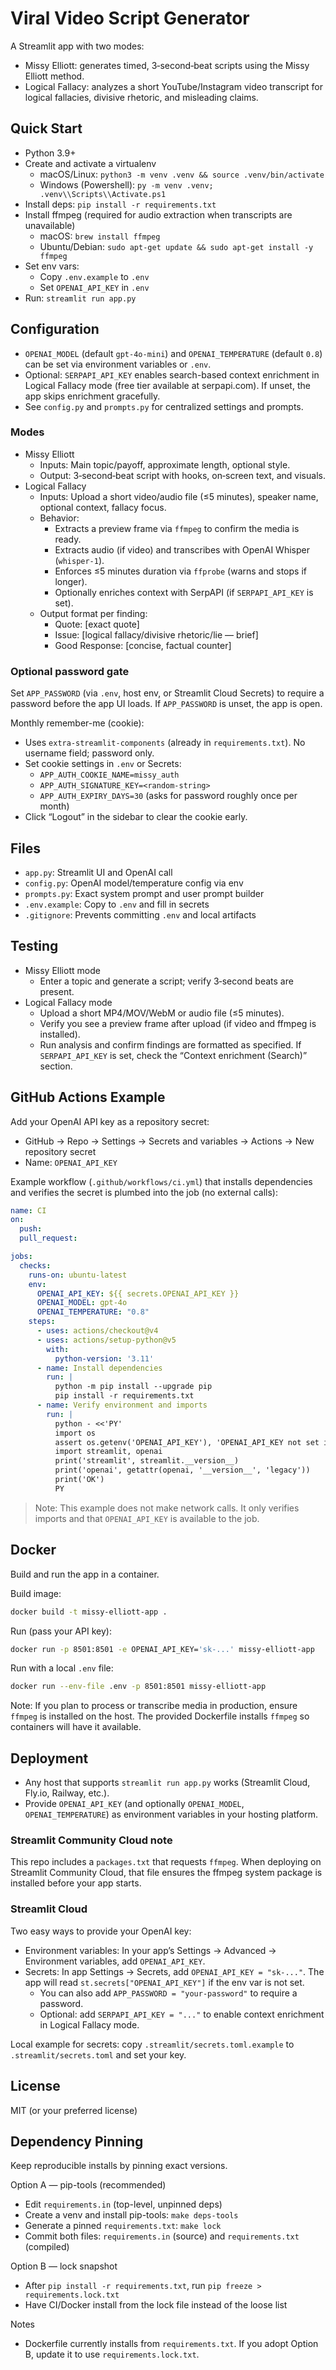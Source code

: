 # Viral Video Script Generator

A Streamlit app with two modes:
- Missy Elliott: generates timed, 3‑second‑beat scripts using the Missy Elliott method.
- Logical Fallacy: analyzes a short YouTube/Instagram video transcript for logical fallacies, divisive rhetoric, and misleading claims.

## Quick Start
- Python 3.9+
- Create and activate a virtualenv
  - macOS/Linux: `python3 -m venv .venv && source .venv/bin/activate`
  - Windows (Powershell): `py -m venv .venv; .venv\\Scripts\\Activate.ps1`
- Install deps: `pip install -r requirements.txt`
- Install ffmpeg (required for audio extraction when transcripts are unavailable)
  - macOS: `brew install ffmpeg`
  - Ubuntu/Debian: `sudo apt-get update && sudo apt-get install -y ffmpeg`
- Set env vars:
  - Copy `.env.example` to `.env`
  - Set `OPENAI_API_KEY` in `.env`
- Run: `streamlit run app.py`

## Configuration
- `OPENAI_MODEL` (default `gpt-4o-mini`) and `OPENAI_TEMPERATURE` (default `0.8`) can be set via environment variables or `.env`.
- Optional: `SERPAPI_API_KEY` enables search-based context enrichment in Logical Fallacy mode (free tier available at serpapi.com). If unset, the app skips enrichment gracefully.
- See `config.py` and `prompts.py` for centralized settings and prompts.

### Modes
- Missy Elliott
  - Inputs: Main topic/payoff, approximate length, optional style.
  - Output: 3‑second‑beat script with hooks, on‑screen text, and visuals.
- Logical Fallacy
  - Inputs: Upload a short video/audio file (≤5 minutes), speaker name, optional context, fallacy focus.
  - Behavior:
    - Extracts a preview frame via `ffmpeg` to confirm the media is ready.
    - Extracts audio (if video) and transcribes with OpenAI Whisper (`whisper-1`).
    - Enforces ≤5 minutes duration via `ffprobe` (warns and stops if longer).
    - Optionally enriches context with SerpAPI (if `SERPAPI_API_KEY` is set).
  - Output format per finding:
    - Quote: [exact quote]
    - Issue: [logical fallacy/divisive rhetoric/lie — brief]
    - Good Response: [concise, factual counter]

### Optional password gate
Set `APP_PASSWORD` (via `.env`, host env, or Streamlit Cloud Secrets) to require a password before the app UI loads. If `APP_PASSWORD` is unset, the app is open.

Monthly remember-me (cookie):
- Uses `extra-streamlit-components` (already in `requirements.txt`). No username field; password only.
- Set cookie settings in `.env` or Secrets:
  - `APP_AUTH_COOKIE_NAME=missy_auth`
  - `APP_AUTH_SIGNATURE_KEY=<random-string>`
  - `APP_AUTH_EXPIRY_DAYS=30` (asks for password roughly once per month)
- Click “Logout” in the sidebar to clear the cookie early.

## Files
- `app.py`: Streamlit UI and OpenAI call
- `config.py`: OpenAI model/temperature config via env
- `prompts.py`: Exact system prompt and user prompt builder
- `.env.example`: Copy to `.env` and fill in secrets
- `.gitignore`: Prevents committing `.env` and local artifacts

## Testing
- Missy Elliott mode
  - Enter a topic and generate a script; verify 3‑second beats are present.
- Logical Fallacy mode
  - Upload a short MP4/MOV/WebM or audio file (≤5 minutes).
  - Verify you see a preview frame after upload (if video and ffmpeg is installed).
  - Run analysis and confirm findings are formatted as specified. If `SERPAPI_API_KEY` is set, check the “Context enrichment (Search)” section.

## GitHub Actions Example
Add your OpenAI API key as a repository secret:
- GitHub → Repo → Settings → Secrets and variables → Actions → New repository secret
- Name: `OPENAI_API_KEY`

Example workflow (`.github/workflows/ci.yml`) that installs dependencies and verifies the secret is plumbed into the job (no external calls):

```yaml
name: CI
on:
  push:
  pull_request:

jobs:
  checks:
    runs-on: ubuntu-latest
    env:
      OPENAI_API_KEY: ${{ secrets.OPENAI_API_KEY }}
      OPENAI_MODEL: gpt-4o
      OPENAI_TEMPERATURE: "0.8"
    steps:
      - uses: actions/checkout@v4
      - uses: actions/setup-python@v5
        with:
          python-version: '3.11'
      - name: Install dependencies
        run: |
          python -m pip install --upgrade pip
          pip install -r requirements.txt
      - name: Verify environment and imports
        run: |
          python - <<'PY'
          import os
          assert os.getenv('OPENAI_API_KEY'), 'OPENAI_API_KEY not set in env'
          import streamlit, openai
          print('streamlit', streamlit.__version__)
          print('openai', getattr(openai, '__version__', 'legacy'))
          print('OK')
          PY
```

> Note: This example does not make network calls. It only verifies imports and that `OPENAI_API_KEY` is available to the job.

## Docker
Build and run the app in a container.

Build image:

```bash
docker build -t missy-elliott-app .
```

Run (pass your API key):

```bash
docker run -p 8501:8501 -e OPENAI_API_KEY='sk-...' missy-elliott-app
```

Run with a local `.env` file:

```bash
docker run --env-file .env -p 8501:8501 missy-elliott-app
```

Note: If you plan to process or transcribe media in production, ensure `ffmpeg` is installed on the host. The provided Dockerfile installs `ffmpeg` so containers will have it available.

## Deployment
- Any host that supports `streamlit run app.py` works (Streamlit Cloud, Fly.io, Railway, etc.).
- Provide `OPENAI_API_KEY` (and optionally `OPENAI_MODEL`, `OPENAI_TEMPERATURE`) as environment variables in your hosting platform.

### Streamlit Community Cloud note
This repo includes a `packages.txt` that requests `ffmpeg`. When deploying on Streamlit Community Cloud, that file ensures the ffmpeg system package is installed before your app starts.

### Streamlit Cloud
Two easy ways to provide your OpenAI key:
- Environment variables: In your app’s Settings → Advanced → Environment variables, add `OPENAI_API_KEY`.
- Secrets: In app Settings → Secrets, add `OPENAI_API_KEY = "sk-..."`. The app will read `st.secrets["OPENAI_API_KEY"]` if the env var is not set.
  - You can also add `APP_PASSWORD = "your-password"` to require a password.
  - Optional: add `SERPAPI_API_KEY = "..."` to enable context enrichment in Logical Fallacy mode.

Local example for secrets: copy `.streamlit/secrets.toml.example` to `.streamlit/secrets.toml` and set your key.

## License
MIT (or your preferred license)

## Dependency Pinning
Keep reproducible installs by pinning exact versions.

Option A — pip-tools (recommended)
- Edit `requirements.in` (top-level, unpinned deps)
- Create a venv and install pip-tools: `make deps-tools`
- Generate a pinned `requirements.txt`: `make lock`
- Commit both files: `requirements.in` (source) and `requirements.txt` (compiled)

Option B — lock snapshot
- After `pip install -r requirements.txt`, run `pip freeze > requirements.lock.txt`
- Have CI/Docker install from the lock file instead of the loose list

Notes
- Dockerfile currently installs from `requirements.txt`. If you adopt Option B, update it to use `requirements.lock.txt`.
